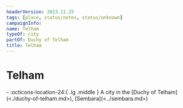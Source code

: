 ```yaml
---
headerVersion: 2023.11.25
tags: [place, status/notes, status/unknown]
campaignInfo:
name: Telham
typeOf: city
partOf: Duchy of Telham
title: Telham
---
```

# Telham
<div class="grid cards ext-narrow-margin ext-one-column" markdown>
-    :octicons-location-24:{ .lg .middle } A city in the [Duchy of Telham](<./duchy-of-telham.md>), [Sembara](<../sembara.md>)  
</div>


